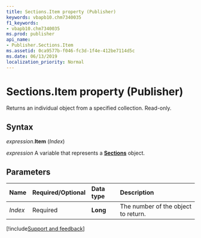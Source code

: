 ```yaml
---
title: Sections.Item property (Publisher)
keywords: vbapb10.chm7340035
f1_keywords:
- vbapb10.chm7340035
ms.prod: publisher
api_name:
- Publisher.Sections.Item
ms.assetid: 0ca9577b-f046-fc3d-1f4e-412be7114d5c
ms.date: 06/13/2019
localization_priority: Normal
---
```



# Sections.Item property (Publisher)

Returns an individual object from a specified collection. Read-only.


## Syntax

_expression_.**Item** (_Index_)

_expression_ A variable that represents a **[Sections](Publisher.Sections.md)** object.


## Parameters

|Name|Required/Optional|Data type|Description|
|:-----|:-----|:-----|:-----|
|_Index_|Required| **Long**|The number of the object to return.|

[!include[Support and feedback](~/includes/feedback-boilerplate.md)]